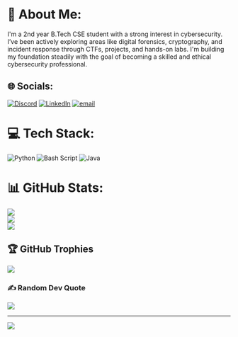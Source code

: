 # 💫 About Me:
I'm a 2nd year B.Tech CSE student with a strong interest in cybersecurity. I’ve been actively exploring areas like digital forensics, cryptography, and incident response through CTFs, projects, and hands-on labs. I'm building my foundation steadily with the goal of becoming a skilled and ethical cybersecurity professional.


## 🌐 Socials:
[![Discord](https://img.shields.io/badge/Discord-%237289DA.svg?logo=discord&logoColor=white)](https://discord.gg/https://discordapp.com/users/1162436412256309310) [![LinkedIn](https://img.shields.io/badge/LinkedIn-%230077B5.svg?logo=linkedin&logoColor=white)](https://linkedin.com/in/https://www.linkedin.com/in/gurnoor-kaur-a84aa5291/) [![email](https://img.shields.io/badge/Email-D14836?logo=gmail&logoColor=white)](mailto:gkmahindroo@gmail.com) 

# 💻 Tech Stack:
![Python](https://img.shields.io/badge/python-3670A0?style=for-the-badge&logo=python&logoColor=ffdd54) ![Bash Script](https://img.shields.io/badge/bash_script-%23121011.svg?style=for-the-badge&logo=gnu-bash&logoColor=white) ![Java](https://img.shields.io/badge/java-%23ED8B00.svg?style=for-the-badge&logo=openjdk&logoColor=white)
# 📊 GitHub Stats:
![](https://github-readme-stats.vercel.app/api?username=gurnoork-k&theme=dark&hide_border=false&include_all_commits=false&count_private=false)<br/>
![](https://nirzak-streak-stats.vercel.app/?user=gurnoork-k&theme=dark&hide_border=false)<br/>
![](https://github-readme-stats.vercel.app/api/top-langs/?username=gurnoork-k&theme=dark&hide_border=false&include_all_commits=false&count_private=false&layout=compact)

## 🏆 GitHub Trophies
![](https://github-profile-trophy.vercel.app/?username=gurnoork-k&theme=radical&no-frame=false&no-bg=false&margin-w=4)

### ✍️ Random Dev Quote
![](https://quotes-github-readme.vercel.app/api?type=horizontal&theme=radical)

---
[![](https://visitcount.itsvg.in/api?id=gurnoork-k&icon=0&color=0)](https://visitcount.itsvg.in)

<!-- Proudly created with GPRM ( https://gprm.itsvg.in ) -->
